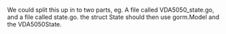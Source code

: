 We could split this up in to two parts, eg.
A file called VDA5050_state.go, and a file called state.go.
the struct State should then use gorm.Model and the VDA5050State.